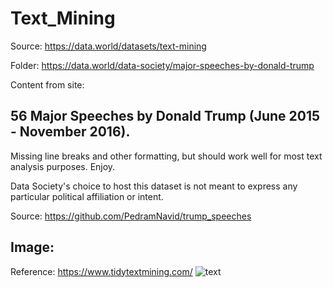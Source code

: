 # Text_Mining

Source: https://data.world/datasets/text-mining

Folder: https://data.world/data-society/major-speeches-by-donald-trump

Content from site:

## 56 Major Speeches by Donald Trump (June 2015 - November 2016).

Missing line breaks and other formatting, but should work well for most text analysis purposes. Enjoy.

Data Society's choice to host this dataset is not meant to express any particular political affiliation or intent.

Source: https://github.com/PedramNavid/trump_speeches


## Image:
Reference: https://www.tidytextmining.com/
![text](https://user-images.githubusercontent.com/14126898/40196442-8784d6a0-59de-11e8-8d9d-c21eb395924d.png)

